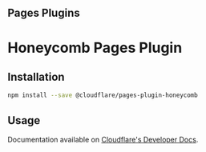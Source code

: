 ## Pages Plugins

# Honeycomb Pages Plugin

## Installation

```sh
npm install --save @cloudflare/pages-plugin-honeycomb
```

## Usage

Documentation available on [Cloudflare's Developer Docs](https://developers.cloudflare.com/pages/platform/functions/plugins/honeycomb/).
